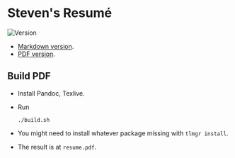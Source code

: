 # Steven's Resumé

![Version](https://img.shields.io/static/v1?label=version&message=v1.0.0&color=orange)

- [Markdown version](https://github.com/SichangHe/resume/blob/main/resume.md).
- [PDF version](https://github.com/SichangHe/resume/releases).

## Build PDF

- Install Pandoc, Texlive.
- Run

    ```shell
    ./build.sh
    ```

- You might need to install whatever package missing with `tlmgr install`.
- The result is at `resume.pdf`.
